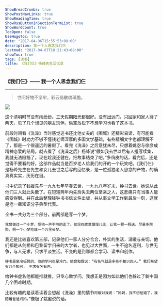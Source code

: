 ```yaml
---
ShowBreadCrumbs: true
ShowPostNavLinks: true
ShowReadingTime: true
ShowRssButtonInSectionTermList: true
ShowWordCount: true
TocOpen: false
UseHugoToc: true
date: "2017-04-06T15:55:53+08:00"
description: 我一个人思念我们仨
lastmod: "2017-04-07T18:21:43+08:00"
showToc: true
tags: [读书]
title: 《我们仨》杨绛先生回忆录
---
```


### 《我们仨》—— 我一个人思念我们仨

---

> 世间好物不坚牢，彩云易散琉璃脆。

![](https://img.fythonfang.com/Screenshot%20from%202017-04-08%2001-00-53.png)

这个清明时节没有雨纷纷，三天假期阳光都很好。没有出远门，只回家和家人待了两天，见了几个想见的朋友玩伴。偷空放松下不想学习也看了这本书。

前段时间看《洗澡》当时感觉这书还比他丈夫的《围城》还精彩易读，有可能看《围城》时功力不够不懂钱老师深厚的多国文学基础，有些精细文字也都理解不了，那是一个很遥远的暑假了。看完《洗澡》之后意犹未尽，只想着姚宓与徐彦成精神恋爱的结局，就去看了《洗澡之后》杨绛说“假如我去世以后有人擅写续集，我就无法阻挡了。现在趁我还健在，把故事结束了吧。”多俏皮的话，看完后，还是觉得不要看的好，这部作品就当是百岁老人给我们的开的一个玩笑吧。《我们仨》是杨绛先生在先生和女儿去世之后写的回忆录，是一位孤独老人思念的产物，的确真真实实，历历在目。

书中记录了钱媛先与一九九七年早春去世，一九九八年岁末，钟书去世。她说从此他们三人就此失散了。在短短两年内先后失去两位至亲之人，这悲痛只有当事人能感受得到。并在此后整理钱钟书书信文件出版，并从事文学工作到最后一刻，这就是老一辈知识分子典型代表。

全书一共分为三个部分，前两部是写一个梦。

    我曾做过一个小梦，怪他一声不响的走了。他现在故意慢慢儿走，让我一程一程送，尽量多聚聚，把一个小梦拉成一个万里长梦。

我还是比较喜欢第三部，记录他们一家人分分合合，朴实的生活，温暖与亲切。他们都是从剑桥和巴黎留学归来的大学者，也见过大世面，一生不追名逐利，与世无争，与人无求，只求平淡生活。不变的是到哪都会学习、读书和创作。

    钟书是坐冷板凳的，他的学问也是冷门。他曾和我说：“有名气就是多些不相识的人。” 我们希望有几个知己， 不求有名有声。

给钟书虚名他都能推就推，只专心做学问。我想正是因为如此他们也躲过了新中国几个困难时期。

比较有趣的是读着读着会想起《洗澡》里的情节`阿瑗对我说：“妈妈，我不想结婚了，我陪着爸爸妈妈。”`像极了姚蜜说的话。
